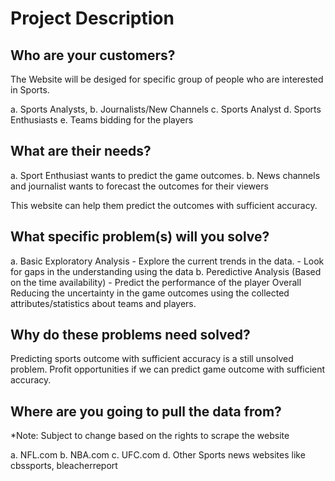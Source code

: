 # Project Description

## Who are your customers? 

The Website will be desiged for specific group of people who are interested in Sports.

  a. Sports Analysts, 
  b. Journalists/New Channels
  c. Sports Analyst
  d. Sports Enthusiasts
  e. Teams bidding for the players

## What are their needs? 

  a. Sport Enthusiast wants to predict the game outcomes.
  b. News channels and journalist wants to forecast the outcomes for their viewers

This website can help them predict the outcomes with sufficient accuracy.

## What specific problem(s) will you solve? 

  a. Basic Exploratory Analysis
      - Explore the current trends in the data.
      - Look for gaps in the understanding using the data
  b. Peredictive Analysis (Based on the time availability)
      - Predict the performance of the player
 Overall Reducing the uncertainty in the game outcomes using the collected attributes/statistics about teams and players.

## Why do these problems need solved?

Predicting sports outcome with sufficient accuracy is a still unsolved problem. 
Profit opportunities if we can predict game outcome with sufficient accuracy.

## Where are you going to pull the data from?

*Note: Subject to change based on the rights to scrape the website

  a. NFL.com
  b. NBA.com 
  c. UFC.com 
  d. Other Sports news websites like cbssports, bleacherreport
